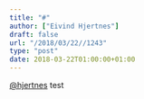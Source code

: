 ```yaml
---
title: "#"
author: ["Eivind Hjertnes"]
draft: false
url: "/2018/03/22//1243"
type: "post"
date: 2018-03-22T01:00:00+01:00
---
```


[@hjertnes](<https://micro.blog/hjertnes>) test

